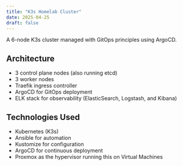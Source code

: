 ```yaml
---
title: "K3s Homelab Cluster"
date: 2025-04-25
draft: false
---
```


A 6-node K3s cluster managed with GitOps principles using ArgoCD.

## Architecture

- 3 control plane nodes (also running etcd)
- 3 worker nodes
- Traefik ingress controller
- ArgoCD for GitOps deployment
- ELK stack for observability (ElasticSearch, Logstash, and Kibana)

## Technologies Used

- Kubernetes (K3s)
- Ansible for automation
- Kustomize for configuration
- ArgoCD for continuous deployment
- Proxmox as the hypervisor running this on Virtual Machines
